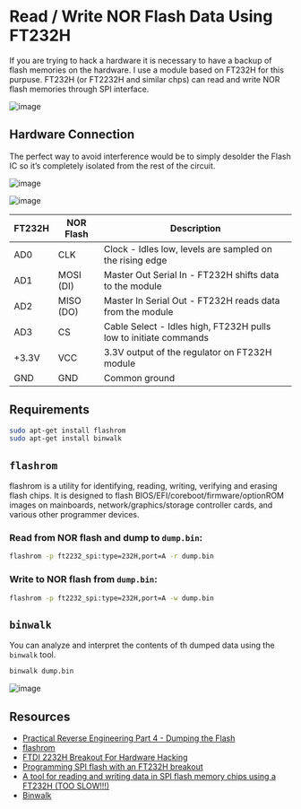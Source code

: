 # Read / Write NOR Flash Data Using FT232H

If you are trying to hack a hardware it is necessary to have a backup of flash memories on the hardware. I use a module based on FT232H for this purpuse.
FT232H (or FT2232H and similar chps) can read and write NOR flash memories through SPI interface.

![image](https://github.com/m3y54m/nor-flash-ft232h/assets/1549028/4141005e-8237-452d-9b51-b7c07e2b40a7)

## Hardware Connection

The perfect way to avoid interference would be to simply desolder the Flash IC so it’s completely isolated from the rest of the circuit.

![image](https://github.com/m3y54m/nor-flash-ft232h/assets/1549028/67e66e1c-8931-4944-9528-ff1e8aa39075)

![image](https://github.com/m3y54m/nor-flash-ft232h/assets/1549028/9f221afd-f15d-4b2e-a1c3-2f859e720446)

| FT232H  |  NOR Flash  | Description                                            |
| ------- | ----------- | ------------------------------------------------------ |
| AD0     | CLK         | Clock - Idles low, levels are sampled on the rising edge |
| AD1     | MOSI (DI)   | Master Out Serial In - FT232H shifts data to the module |
| AD2     | MISO (DO)   | Master In Serial Out - FT232H reads data from the module |
| AD3     | CS          | Cable Select - Idles high, FT232H pulls low to initiate commands |
| +3.3V   | VCC         | 3.3V output of the regulator on FT232H module     |
| GND     | GND         | Common ground     |

## Requirements

```bash
sudo apt-get install flashrom
sudo apt-get install binwalk
```

## `flashrom`

flashrom is a utility for identifying, reading, writing, verifying and erasing flash chips. It is designed to flash BIOS/EFI/coreboot/firmware/optionROM images on mainboards, network/graphics/storage controller cards, and various other programmer devices.

### Read from NOR flash and dump to `dump.bin`:

```bash
flashrom -p ft2232_spi:type=232H,port=A -r dump.bin
```

### Write to NOR flash from `dump.bin`:

```bash
flashrom -p ft2232_spi:type=232H,port=A -w dump.bin
```

## `binwalk`

You can analyze and interpret the contents of th dumped data using the `binwalk` tool.

```bash
binwalk dump.bin
```

![image](https://github.com/m3y54m/nor-flash-ft232h/assets/1549028/e873b3e6-7297-49e0-b549-c6c57d16818b)

## Resources

- [Practical Reverse Engineering Part 4 - Dumping the Flash](https://jcjc-dev.com/2016/06/08/reversing-huawei-4-dumping-flash/)
- [flashrom](https://flashrom.org)
- [FTDI 2232H Breakout For Hardware Hacking](https://hackaday.io/project/164346-andxor-dc27-badge/log/166065-ftdi-2232h-breakout-for-hardware-hacking)
- [Programming SPI flash with an FT232H breakout](https://learn.adafruit.com/programming-spi-flash-prom-with-an-ft232h-breakout)
- [A tool for reading and writing data in SPI flash memory chips using a FT232H (TOO SLOW!!!)](https://github.com/swharden/FTFlash)
- [Binwalk](https://www.kali.org/tools/binwalk/)
